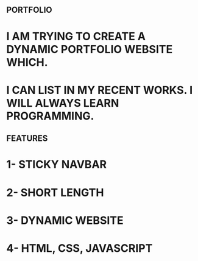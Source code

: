 ## PORTFOLIO

# I AM TRYING TO CREATE A DYNAMIC PORTFOLIO WEBSITE WHICH.

# I CAN LIST IN MY RECENT WORKS. I WILL ALWAYS LEARN PROGRAMMING.

## FEATURES

# 1- STICKY NAVBAR

# 2- SHORT LENGTH

# 3- DYNAMIC WEBSITE

# 4- HTML, CSS, JAVASCRIPT

<!-- STILL WORKING -->
